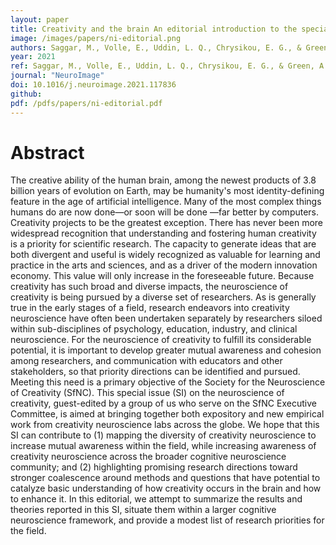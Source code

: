 ```yaml
---
layout: paper
title: Creativity and the brain An editorial introduction to the special issue on the neuroscience of creativity.
image: /images/papers/ni-editorial.png
authors: Saggar, M., Volle, E., Uddin, L. Q., Chrysikou, E. G., & Green, A. E.  
year: 2021
ref: Saggar, M., Volle, E., Uddin, L. Q., Chrysikou, E. G., & Green, A. E. (2021). NeuroImage
journal: "NeuroImage"
doi: 10.1016/j.neuroimage.2021.117836
github: 
pdf: /pdfs/papers/ni-editorial.pdf
---
```


# Abstract
The creative ability of the human brain, among the newest products of 3.8 billion years of evolution on Earth, may be humanity's most identity-defining feature in the age of artificial intelligence. Many of the most complex things humans do are now done—or soon will be done —far better by computers. Creativity projects to be the greatest exception. There has never been more widespread recognition that understanding and fostering human creativity is a priority for scientific research. The capacity to generate ideas that are both divergent and useful is widely recognized as valuable for learning and practice in the arts and sciences, and as a driver of the modern innovation economy. This value will only increase in the foreseeable future. Because creativity has such broad and diverse impacts, the neuroscience of creativity is being pursued by a diverse set of researchers. As is generally true in the early stages of a field, research endeavors into creativity neuroscience have often been undertaken separately by researchers siloed within sub-disciplines of psychology, education, industry, and clinical neuroscience. For the neuroscience of creativity to fulfill its considerable potential, it is important to develop greater mutual awareness and cohesion among researchers, and communication with educators and other stakeholders, so that priority directions can be identified and pursued. Meeting this need is a primary objective of the Society for the Neuroscience of Creativity (SfNC). This special issue (SI) on the neuroscience of creativity, guest-edited by a group of us who serve on the SfNC Executive Committee, is aimed at bringing together both expository and new empirical work from creativity neuroscience labs across the globe. We hope that this SI can contribute to (1) mapping the diversity of creativity neuroscience to increase mutual awareness within the field, while increasing awareness of creativity neuroscience across the broader cognitive neuroscience community; and (2) highlighting promising research directions toward stronger coalescence around methods and questions that have potential to catalyze basic understanding of how creativity occurs in the brain and how to enhance it. In this editorial, we attempt to summarize the results and theories reported in this SI, situate them within a larger cognitive neuroscience framework, and provide a modest list of research priorities for the field.

